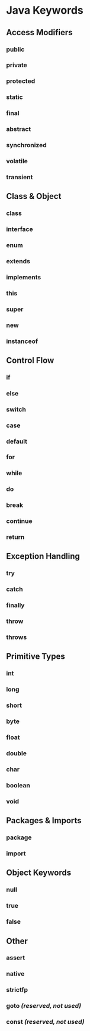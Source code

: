 # Java Keywords

## Access Modifiers
### public  
### private  
### protected  
### static  
### final  
### abstract  
### synchronized  
### volatile  
### transient  

## Class & Object
### class  
### interface  
### enum  
### extends  
### implements  
### this  
### super  
### new  
### instanceof  

## Control Flow
### if  
### else  
### switch  
### case  
### default  
### for  
### while  
### do  
### break  
### continue  
### return  

## Exception Handling
### try  
### catch  
### finally  
### throw  
### throws  

## Primitive Types
### int  
### long  
### short  
### byte  
### float  
### double  
### char  
### boolean  
### void  

## Packages & Imports
### package  
### import  

## Object Keywords
### null  
### true  
### false  

## Other
### assert  
### native  
### strictfp  
### goto  *(reserved, not used)*  
### const *(reserved, not used)*  
